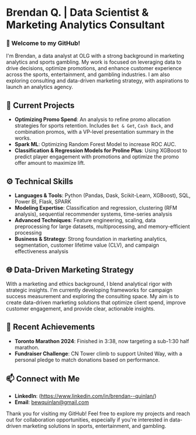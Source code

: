 # Brendan Q. | Data Scientist & Marketing Analytics Consultant

### 👋 Welcome to my GitHub!
I'm Brendan, a data analyst at OLG with a strong background in marketing analytics and sports gambling. My work is focused on leveraging data to drive decisions, optimize promotions, and enhance customer experience across the sports, entertainment, and gambling industries. I am also exploring consulting and data-driven marketing strategy, with aspirations to launch an analytics agency.

## 🔭 Current Projects
- **Optimizing Promo Spend**: An analysis to refine promo allocation strategies for sports retention. Includes `Bet & Get`, `Cash Back`, and combination promos, with a VP-level presentation summary in the works.
- **Spark ML**: Optimizing Random Forest Model to increase ROC AUC.
- **Classification & Regression Models for Proline Plus**: Using XGBoost to predict player engagement with promotions and optimize the promo offer amount to maximize lift.

## ⚙️ Technical Skills
- **Languages & Tools**: Python (Pandas, Dask, Scikit-Learn, XGBoost), SQL, Power BI, Flask, SPARK
- **Modeling Expertise**: Classification and regression, clustering (RFM analysis), sequential recommender systems, time-series analysis
- **Advanced Techniques**: Feature engineering, scaling, data preprocessing for large datasets, multiprocessing, and memory-efficient processing
- **Business & Strategy**: Strong foundation in marketing analytics, segmentation, customer lifetime value (CLV), and campaign effectiveness analysis

## 🌐 Data-Driven Marketing Strategy
With a marketing and ethics background, I blend analytical rigor with strategic insights. I'm currently developing frameworks for campaign success measurement and exploring the consulting space. My aim is to create data-driven marketing solutions that optimize client spend, improve customer engagement, and provide clear, actionable insights.

## 🏅 Recent Achievements
- **Toronto Marathon 2024**: Finished in 3:38, now targeting a sub-1:30 half marathon.
- **Fundraiser Challenge**: CN Tower climb to support United Way, with a personal pledge to match donations based on performance.

## 📫 Connect with Me
- **LinkedIn**: (https://www.linkedin.com/in/brendan--quinlan/)
- **Email**: bewquinlan@gmail.com
  
Thank you for visiting my GitHub! Feel free to explore my projects and reach out for collaboration opportunities, especially if you're interested in data-driven marketing solutions in sports, entertainment, and gambling.

